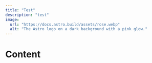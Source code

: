 ```yaml
---
title: "Test"
description: "test"
image:
  url: "https://docs.astro.build/assets/rose.webp"
  alt: "The Astro logo on a dark background with a pink glow."
---
```


# Content
